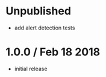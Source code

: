 Unpublished
===========

  * add alert detection tests

1.0.0 / Feb 18 2018
===================

  * initial release

